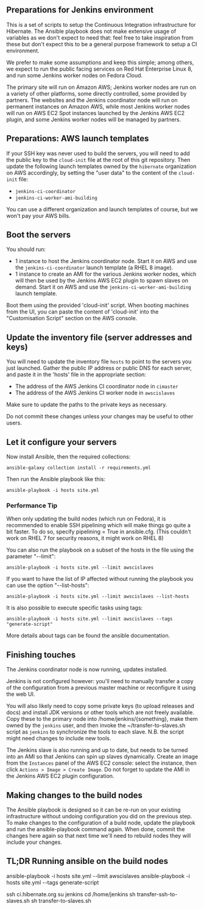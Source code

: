 ## Preparations for Jenkins environment

This is a set of scripts to setup the Continuous Integration infrastructure for Hibernate.
The Ansible playbook does not make extensive usage of variables as we don't expect to need that: feel free to take inspiration from these but don't expect this to be a general purpose framework to setup a CI environment.

We prefer to make some assumptions and keep this simple;
among others, we expect to run the public facing services on Red Hat Enterprise Linux 8,
and run some Jenkins worker nodes on Fedora Cloud.

The primary site will run on Amazon AWS; Jenkins worker nodes are run on a variety of other platforms, some directly controlled, some provided by partners.
The websites and the Jenkins coordinator node will run on permanent instances on Amazon AWS,
while most Jenkins worker nodes will run on AWS EC2 Spot instances launched by the Jenkins AWS EC2 plugin,
and some Jenkins worker nodes will be managed by partners.

## Preparations: AWS launch templates

If your SSH key was never used to build the servers,
you will need to add the public key to the `cloud-init` file at the root of this git repository.
Then update the following launch templates owned by the `hibernate` organization on AWS accordingly,
by setting the "user data" to the content of the `cloud-init` file:

 - `jenkins-ci-coordinator`
 - `jenkins-ci-worker-ami-building`

You can use a different organization and launch templates of course, but we won't pay your AWS bills.

## Boot the servers

You should run:
 - 1 instance to host the Jenkins coordinator node.
   Start it on AWS and use the `jenkins-ci-coordinator` launch template (a RHEL 8 image).
 - 1 instance to create an AMI for the various Jenkins worker nodes,
   which will then be used by the Jenkins AWS EC2 plugin to spawn slaves on demand.
   Start it on AWS and use the `jenkins-ci-worker-ami-building` launch template.

Boot them using the provided 'cloud-init' script.
When booting machines from the UI, you can paste the content of 'cloud-init' into the "Customisation Script" section on the AWS console.

## Update the inventory file (server addresses and keys)

You will need to update the inventory file `hosts` to point to the servers you just launched.
Gather the public IP address or public DNS for each server,
and paste it in the 'hosts' file in the appropriate section:

- The address of the AWS Jenkins CI coordinator node in `cimaster`
- The address of the AWS Jenkins CI worker node in `awscislaves`

Make sure to update the paths to the private keys as necessary.

Do not commit these changes unless your changes may be useful to other users.

## Let it configure your servers

Now install Ansible, then the required collections:

	ansible-galaxy collection install -r requirements.yml

Then run the Ansible playbook like this:

	ansible-playbook -i hosts site.yml

### Performance Tip

When only updating the build nodes (which run on Fedora), it is recommended to enable SSH pipelining which will make things go quite a bit faster. To do so, specify pipelining = True in ansible.cfg. (This couldn't work on RHEL 7 for security reasons, it might work on RHEL 8)

You can also run the playbook on a subset of the hosts in the file using the parameter "--limit":

    ansible-playbook -i hosts site.yml --limit awscislaves

If you want to have the list of IP affected without running the playbook you can use the option "--list-hosts":

    ansible-playbook -i hosts site.yml --limit awscislaves --list-hosts

It is also possible to execute specific tasks using tags:

    ansible-playbook -i hosts site.yml --limit awscislaves --tags "generate-script"

More details about tags can be found the ansible documentation.

## Finishing touches

The Jenkins coordinator node is now running, updates installed.

Jenkins is not configured however: you'll need to manually transfer a copy of the configuration
from a previous master machine or reconfigure it using the web UI.

You will also likely need to copy some private keys (to upload releases and docs) and install JDK versions or other tools which are not freely available.
Copy these to the primary node into /home/jenkins/{something}, make them owned by the `jenkins` user, and then invoke the ~/transfer-to-slaves.sh script as `jenkins`
to synchronize the tools to each slave. N.B. the script might need changes to include new tools.

The Jenkins slave is also running and up to date, but needs to be turned into an AMI
so that Jenkins can spin up slaves dynamically.
Create an image from the `Instances` panel of the AWS EC2 console:
select the instance, then click `Actions > Image > Create Image`.
Do not forget to update the AMI in the Jenkins AWS EC2 plugin configuration.

## Making changes to the build nodes

The Ansible playbook is designed so it can be re-run on your existing infrastructure without undoing configuration you did on the previous step.
To make changes to the configuration of a build node, update the playbook and run the ansible-playbook command again.
When done, commit the changes here again so that next time we'll need to rebuild nodes they will include your changes.


## TL;DR Running ansible on the build nodes

ansible-playbook -i hosts site.yml --limit awscislaves
ansible-playbook -i hosts site.yml --tags generate-script

ssh ci.hibernate.org
su jenkins
cd /home/jenkins
sh transfer-ssh-to-slaves.sh
sh transfer-to-slaves.sh

